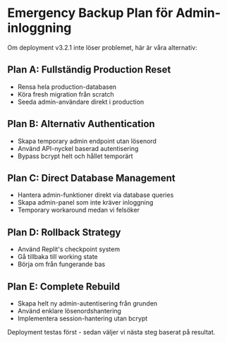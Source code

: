 # Emergency Backup Plan för Admin-inloggning

Om deployment v3.2.1 inte löser problemet, här är våra alternativ:

## Plan A: Fullständig Production Reset
- Rensa hela production-databasen
- Köra fresh migration från scratch
- Seeda admin-användare direkt i production

## Plan B: Alternativ Authentication
- Skapa temporary admin endpoint utan lösenord
- Använd API-nyckel baserad autentisering
- Bypass bcrypt helt och hållet temporärt

## Plan C: Direct Database Management
- Hantera admin-funktioner direkt via database queries
- Skapa admin-panel som inte kräver inloggning
- Temporary workaround medan vi felsöker

## Plan D: Rollback Strategy  
- Använd Replit's checkpoint system
- Gå tillbaka till working state
- Börja om från fungerande bas

## Plan E: Complete Rebuild
- Skapa helt ny admin-autentisering från grunden
- Använd enklare lösenordshantering
- Implementera session-hantering utan bcrypt

Deployment testas först - sedan väljer vi nästa steg baserat på resultat.